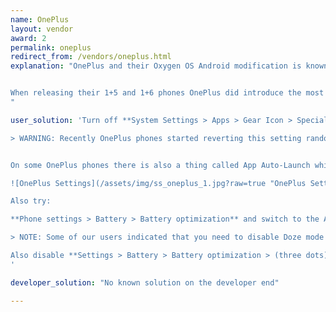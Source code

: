 ```yaml
---
name: OnePlus
layout: vendor
award: 2
permalink: oneplus
redirect_from: /vendors/oneplus.html
explanation: "OnePlus and their Oxygen OS Android modification is known as maximizing the stock Android experience. This may be true on the UX front but the exact opposite is valid for background process limits.


When releasing their 1+5 and 1+6 phones OnePlus did introduce the most severe background limits on the market to date. Dwarfing even those performed by Xiaomi or Huawei. Not only need users enable extra settings to make there apps work properly but those settings even get reset with firmware update so that apps break again a users are required to reeneable those settings on regular basis.
"

user_solution: 'Turn off **System Settings > Apps > Gear Icon > Special Access > Battery Optimization**.

> WARNING: Recently OnePlus phones started reverting this setting randomly for random apps. So you set it to be **not optimized**, and the next day it may be back to **optimized**. There is no workaround and you may have to check system settings every once in a while.<br>See [a bug report filed to OnePlus](https://forums.oneplus.com/threads/in-battery-optimisation-apps-are-getting-automatically-switched-from-not-optimised-to-optimised.849162/).


On some OnePlus phones there is also a thing called App Auto-Launch which essentially prevents apps working in the background. Please disable it for your app.

![OnePlus Settings](/assets/img/ss_oneplus_1.jpg?raw=true "OnePlus Settings")

Also try:

**Phone settings > Battery > Battery optimization** and switch to the All apps list **(Top menu) > Your app > Don’t optimize**

> NOTE: Some of our users indicated that you need to disable Doze mode in Developer options in 1+3 and earlier.

Also disable **Settings > Battery > Battery optimization > (three dots) > Enhanced optimization**. This option may also be called **Advanced optimisation**.
'

developer_solution: "No known solution on the developer end"

---
```

